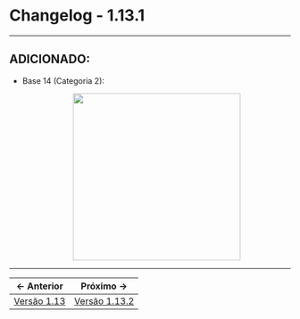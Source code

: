# Changelog - 1.13.1

---

## **ADICIONADO**:
- Base 14 (Categoria 2):
   <p align='center'>
    <img src="https://media.discordapp.net/attachments/838789802572513282/1062541020077768714/mta-screen_2023-01-10_22-16-42.png?width=1193&height=671" height=300/>
  </p>
---

← Anterior             |  Próximo →
:-------------------------:|:-------------------------:
[Versão 1.13](https://stoneagemta.com/releases/dayz/1.13) | [Versão 1.13.2](https://stoneagemta.com/releases/dayz/1.13.2)
